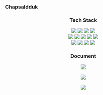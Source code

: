 ### Chapsaldduk

<div align=center>
	<h3>Tech Stack</h3>
</div>
<div align="center">
	<img src="https://img.shields.io/badge/HTML5-E34F26?style=flat&logo=HTML5&logoColor=white" />
	<img src="https://img.shields.io/badge/CSS3-1572B6?style=flat&logo=CSS3&logoColor=white" />
	<img src="https://img.shields.io/badge/JavaScript-F7DF1E?style=flat&logo=JavaScript&logoColor=white" />
    <img src="https://img.shields.io/badge/TypeScript-3178C6?style=flat&logo=TypeScript&logoColor=white" />
	<br>
    <img src="https://img.shields.io/badge/NextJS-000000?style=flat&logo=Next.js&logoColor=white" />
    <img src="https://img.shields.io/badge/NestJS-E0234E?style=flat&logo=NestJS&logoColor=white" />
	<img src="https://img.shields.io/badge/Selenium-43B02A?style=flat&logo=Selenium&logoColor=white" />
    <img src="https://img.shields.io/badge/Puppeteer-40B5A4?style=flat&logo=Puppeteer&logoColor=white" />
    <img src="https://img.shields.io/badge/React-61DAFB?style=flat&logo=React&logoColor=white">
	<br>
	<img src="https://img.shields.io/badge/MySQL-4479A1?style=flat&logo=MySQL&logoColor=white" />
	<img src="https://img.shields.io/badge/MariaDB-003545?style=flat&logo=MariaDB&logoColor=white" />
	<img src="https://img.shields.io/badge/Linux-FCC624?style=flat&logo=Linux&logoColor=white" />
    <img src="https://img.shields.io/badge/Docker-2496ED?style=flat&logo=Docker&logoColor=white" />

</div>

<div align=center>
<h3>Document</h3>
</div>

<div align=center>
<a href="https://chapsaldduck.notion.site/a3a9d96a4bf443b784fba7df480893e9?v=028589e120c548bf8f2073502cbbde9a&pvs=4"><img src="https://img.shields.io/badge/Chap-ffffff?style=badge&logo=notion&logoColor=black"/></a>

</div>
<br>
<div align=center>

<img src="https://github-readme-stats.vercel.app/api/top-langs/?username=chapsaldduk&layout=compact">

</div>
<br>
<div align=center>
<img src="https://github-readme-stats.vercel.app/api?username=chapsaldduk&show_icons=true">
</div>
